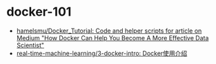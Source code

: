 # docker-101

- [hamelsmu/Docker_Tutorial: Code and helper scripts for article on Medium "How Docker Can Help You Become A More Effective Data Scientist"](https://github.com/hamelsmu/Docker_Tutorial)
- [real-time-machine-learning/3-docker-intro: Docker使用介绍](https://github.com/real-time-machine-learning/3-docker-intro)
